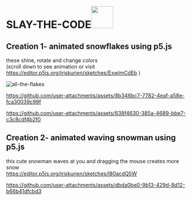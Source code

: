 # SLAY-THE-CODE<img src="https://cdn3.emoji.gg/emojis/41356-grinchornament.png" width="60"/>  
## Creation 1- animated snowflakes using p5.js
these shine, rotate and change colors </br> (scroll down to see animation or visit https://editor.p5js.org/iriskurien/sketches/ExwlmCdEb ) </br>


![all-the-flakes](https://github.com/user-attachments/assets/7dbd67d5-04e0-4084-ac4e-88eb29fd921f)


https://github.com/user-attachments/assets/8b346bc7-7782-4eaf-a58e-fca30039c99f

https://github.com/user-attachments/assets/638f4630-385a-4689-bbe7-c3c8cdf4b2f0

## Creation 2- animated waving snowman using p5.js
this cute snowman waves at you and dragging the mouse creates more snow </br>
https://editor.p5js.org/iriskurien/sketches/I80acdQ5W

https://github.com/user-attachments/assets/dbda0be0-9b13-429d-8d12-b66b41dfcbd3

